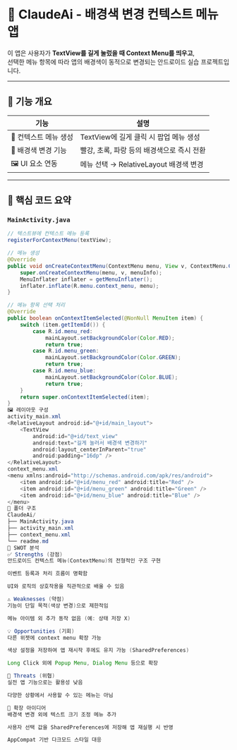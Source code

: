 # 🎨 ClaudeAi - 배경색 변경 컨텍스트 메뉴 앱

이 앱은 사용자가 **TextView를 길게 눌렀을 때 Context Menu를 띄우고**,  
선택한 메뉴 항목에 따라 앱의 배경색이 동적으로 변경되는 안드로이드 실습 프로젝트입니다.

---

## 📱 기능 개요

| 기능                           | 설명                                                    |
|--------------------------------|-----------------------------------------------------------|
| 🟰 컨텍스트 메뉴 생성          | TextView에 길게 클릭 시 팝업 메뉴 생성                   |
| 🎨 배경색 변경 기능            | 빨강, 초록, 파랑 등의 배경색으로 즉시 전환               |
| 🖼 UI 요소 연동                | 메뉴 선택 → RelativeLayout 배경색 변경                    |

---

## 🧠 핵심 코드 요약

### `MainActivity.java`

```java
// 텍스트뷰에 컨텍스트 메뉴 등록
registerForContextMenu(textView);

// 메뉴 생성
@Override
public void onCreateContextMenu(ContextMenu menu, View v, ContextMenu.ContextMenuInfo menuInfo) {
    super.onCreateContextMenu(menu, v, menuInfo);
    MenuInflater inflater = getMenuInflater();
    inflater.inflate(R.menu.context_menu, menu);
}

// 메뉴 항목 선택 처리
@Override
public boolean onContextItemSelected(@NonNull MenuItem item) {
    switch (item.getItemId()) {
        case R.id.menu_red:
            mainLayout.setBackgroundColor(Color.RED);
            return true;
        case R.id.menu_green:
            mainLayout.setBackgroundColor(Color.GREEN);
            return true;
        case R.id.menu_blue:
            mainLayout.setBackgroundColor(Color.BLUE);
            return true;
    }
    return super.onContextItemSelected(item);
}
🖼 레이아웃 구성
activity_main.xml
<RelativeLayout android:id="@+id/main_layout">
    <TextView
        android:id="@+id/text_view"
        android:text="길게 눌러서 배경색 변경하기"
        android:layout_centerInParent="true"
        android:padding="16dp" />
</RelativeLayout>
context_menu.xml
<menu xmlns:android="http://schemas.android.com/apk/res/android">
    <item android:id="@+id/menu_red" android:title="Red" />
    <item android:id="@+id/menu_green" android:title="Green" />
    <item android:id="@+id/menu_blue" android:title="Blue" />
</menu>
📁 폴더 구조
ClaudeAi/
├── MainActivity.java
├── activity_main.xml
├── context_menu.xml
└── readme.md
🧠 SWOT 분석
✅ Strengths (강점)
안드로이드 컨텍스트 메뉴(ContextMenu)의 전형적인 구조 구현

이벤트 등록과 처리 흐름이 명확함

UI와 로직의 상호작용을 직관적으로 배울 수 있음

⚠️ Weaknesses (약점)
기능이 단일 목적(색상 변경)으로 제한적임

메뉴 아이템 외 추가 동작 없음 (예: 상태 저장 X)

💡 Opportunities (기회)
다른 위젯에 context menu 확장 가능

색상 설정을 저장하여 앱 재시작 후에도 유지 가능 (SharedPreferences)

Long Click 외에 Popup Menu, Dialog Menu 등으로 확장

🚫 Threats (위협)
실전 앱 기능으로는 활용성 낮음

다양한 상황에서 사용할 수 있는 메뉴는 아님

🔧 확장 아이디어
배경색 변경 외에 텍스트 크기 조정 메뉴 추가

사용자 선택 값을 SharedPreferences에 저장해 앱 재실행 시 반영

AppCompat 기반 다크모드 스타일 대응
